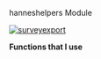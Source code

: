 hanneshelpers Module

[![surveyexport](https://github.com/hannesrosenbusch/hanneshelperinos/actions/workflows/checks.yml/badge.svg)](https://github.com/hannesrosenbusch/hanneshelperinos/actions/workflows/checks.yml)

**Functions that I use**
